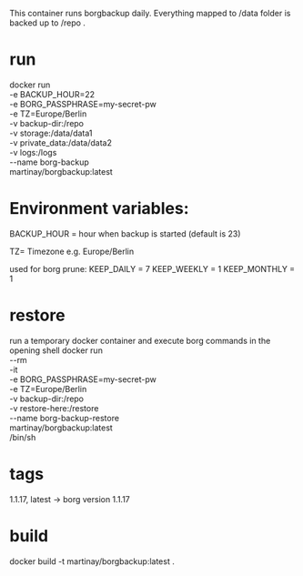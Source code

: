 This container runs borgbackup daily.
Everything mapped to /data folder is backed up to /repo .

# run 
docker run \
    -e BACKUP_HOUR=22 \
    -e BORG_PASSPHRASE=my-secret-pw \
    -e TZ=Europe/Berlin \
    -v backup-dir:/repo \
    -v storage:/data/data1 \
    -v private_data:/data/data2 \
    -v logs:/logs \
    --name borg-backup \
    martinay/borgbackup:latest

# Environment variables:
BACKUP_HOUR = hour when backup is started (default is 23)

TZ= Timezone e.g. Europe/Berlin

used for borg prune:
KEEP_DAILY = 7
KEEP_WEEKLY = 1
KEEP_MONTHLY = 1

# restore
run a temporary docker container and execute borg commands in the opening shell
docker run \
    --rm \
    -it \
    -e BORG_PASSPHRASE=my-secret-pw \
    -e TZ=Europe/Berlin \
    -v backup-dir:/repo \
    -v restore-here:/restore \
    --name borg-backup-restore \
    martinay/borgbackup:latest \
    /bin/sh

# tags
1.1.17, latest -> borg version 1.1.17

# build
docker build -t martinay/borgbackup:latest .